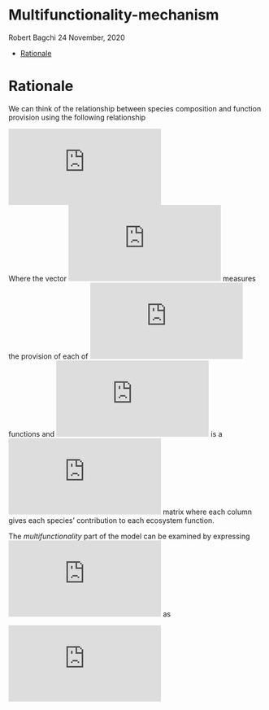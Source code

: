 Multifunctionality-mechanism
================
Robert Bagchi
24 November, 2020

  - [Rationale](#rationale)

# Rationale

We can think of the relationship between species composition and
function provision using the following relationship

  
![&#10;\\vec{F} = \\bf{F} \\cdot
\\vec{N}&#10;](https://latex.codecogs.com/png.latex?%0A%5Cvec%7BF%7D%20%3D%20%20%5Cbf%7BF%7D%20%5Ccdot%20%5Cvec%7BN%7D%0A
"
\\vec{F} =  \\bf{F} \\cdot \\vec{N}
")  
Where the vector
![\\vec{F}](https://latex.codecogs.com/png.latex?%5Cvec%7BF%7D
"\\vec{F}") measures the provision of each of
![m](https://latex.codecogs.com/png.latex?m "m") functions and
![\\bf{F}](https://latex.codecogs.com/png.latex?%5Cbf%7BF%7D "\\bf{F}")
is a ![m \\times
n](https://latex.codecogs.com/png.latex?m%20%5Ctimes%20n "m \\times n")
matrix where each column gives each species’ contribution to each
ecosystem function.

The *multifunctionality* part of the model can be examined by expressing
![\\bf{F}](https://latex.codecogs.com/png.latex?%5Cbf%7BF%7D "\\bf{F}")
as

  
![&#10;\\begin{array}{ll}&#10;\\bf{F} \\sim MVN(\\mu, \\Sigma)
\\\\&#10;\\Rightarrow F \\sim \\mu + \\sigma \\cdot \\Omega\\cdot
\\sigma^t \\cdot z,\~ z \\sim
\\mathcal{N}(0,1)&#10;\\end{array}&#10;](https://latex.codecogs.com/png.latex?%0A%5Cbegin%7Barray%7D%7Bll%7D%0A%5Cbf%7BF%7D%20%5Csim%20MVN%28%5Cmu%2C%20%5CSigma%29%20%5C%5C%0A%5CRightarrow%20F%20%5Csim%20%5Cmu%20%2B%20%5Csigma%20%5Ccdot%20%5COmega%5Ccdot%20%5Csigma%5Et%20%5Ccdot%20z%2C~%20z%20%5Csim%20%5Cmathcal%7BN%7D%280%2C1%29%0A%5Cend%7Barray%7D%0A
"
\\begin{array}{ll}
\\bf{F} \\sim MVN(\\mu, \\Sigma) \\\\
\\Rightarrow F \\sim \\mu + \\sigma \\cdot \\Omega\\cdot \\sigma^t \\cdot z,~ z \\sim \\mathcal{N}(0,1)
\\end{array}
")
